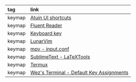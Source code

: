 |tag|link|
|:-|:-|
|keymap|[Atuin UI shortcuts](https://docs.atuin.sh/configuration/key-binding/#atuin-ui-shortcuts)|
|keymap|[Fluent Reader](https://github.com/yang991178/fluent-reader/wiki/Support#keyboard-shortcuts)|
|keymap|[Keyboard key](https://dystroy.org/broot/conf_verbs/#keyboard-key)|
|keymap|[LunarVim](https://www.lunarvim.org/docs/beginners-guide/keybinds-overview)|
|keymap|[mpv - input.conf](https://github.com/mpv-player/mpv/blob/master/etc/input.conf)|
|keymap|[SublimeText - LaTeXTools](https://latextools.readthedocs.io/en/latest/keybindings/)|
|keymap|[Termux](https://wiki.termux.com/wiki/Touch_Keyboard)|
|keymap|[Wez's Terminal - Default Key Assignments](https://wezterm.org/config/default-keys.html)|
